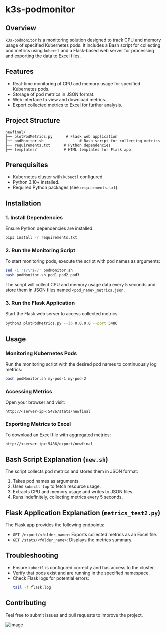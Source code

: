 # k3s-podmonitor

## Overview
`k3s-podmonitor` is a monitoring solution designed to track CPU and memory usage of specified Kubernetes pods. It includes a Bash script for collecting pod metrics using `kubectl` and a Flask-based web server for processing and exporting the data to Excel files.

## Features
- Real-time monitoring of CPU and memory usage for specified Kubernetes pods.
- Storage of pod metrics in JSON format.
- Web interface to view and download metrics.
- Export collected metrics to Excel for further analysis.

## Project Structure
```
newfinal/
├── plotPodMetrics.py      # Flask web application
├── podMonitor.sh                # Bash script for collecting metrics
├── requirements.txt      # Python dependencies
├── templates/            # HTML templates for Flask app
```

## Prerequisites
- Kubernetes cluster with `kubectl` configured.
- Python 3.10+ installed.
- Required Python packages (see `requirements.txt`).

## Installation

### 1. Install Dependencies
Ensure Python dependencies are installed:
```bash
pip3 install -r requirements.txt
```

### 2. Run the Monitoring Script
To start monitoring pods, execute the script with pod names as arguments:
```bash
sed -i 's/\r$//' podMonitor.sh
bash podMonitor.sh pod1 pod2 pod3
```
The script will collect CPU and memory usage data every 5 seconds and store them in JSON files named `<pod_name>_metrics.json`.

### 3. Run the Flask Application
Start the Flask web server to access collected metrics:
```bash
python3 plotPodMetrics.py --ip 0.0.0.0 --port 5486
```

## Usage

### Monitoring Kubernetes Pods
Run the monitoring script with the desired pod names to continuously log metrics:
```bash
bash podMonitor.sh my-pod-1 my-pod-2
```

### Accessing Metrics
Open your browser and visit:
```
http://<server-ip>:5486/stats/newfinal
```

### Exporting Metrics to Excel
To download an Excel file with aggregated metrics:
```
http://<server-ip>:5486/export/newfinal
```

## Bash Script Explanation (`new.sh`)
The script collects pod metrics and stores them in JSON format:
1. Takes pod names as arguments.
2. Uses `kubectl top` to fetch resource usage.
3. Extracts CPU and memory usage and writes to JSON files.
4. Runs indefinitely, collecting metrics every 5 seconds.

## Flask Application Explanation (`metrics_test2.py`)
The Flask app provides the following endpoints:

- `GET /export/<folder_name>`: Exports collected metrics as an Excel file.
- `GET /stats/<folder_name>`: Displays the metrics summary.

## Troubleshooting
- Ensure `kubectl` is configured correctly and has access to the cluster.
- Verify that pods exist and are running in the specified namespace.
- Check Flask logs for potential errors:
  ```bash
  tail -f flask.log
  ```

## Contributing
Feel free to submit issues and pull requests to improve the project.

![image](https://github.com/user-attachments/assets/79a3f1d7-79e9-4ead-a05e-519047789e4e)

